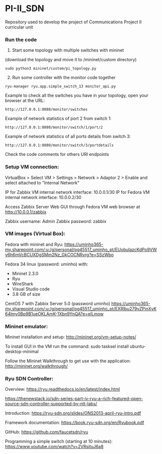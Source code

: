 # PI-II_SDN
Repository used to develop the project of Communications Project II curricular unit

### Run the code

1. Start some topology with multiple switches with mininet

(download the topology and move it to /mininet/custom directory)

```sudo python3 mininet/custom/pi_topology.py``` 

2. Run some controller with the monitor code together

```ryu-manager ryu.app.simple_switch_13 monitor_api.py```

Example to check all the switches you have in your topology, open your browser at the URL: 

```http://127.0.0.1:8080/monitor/switches```

Example of network statistics of port 2 from switch 1:

```http://127.0.0.1:8080/monitor/switch/1/port/2```


Example of network statistics of all ports details from switch 3:

```http://127.0.0.1:8080/monitor/switch/3/portdetails```


Check the code comments for others URI endpoints

### Setup VM connection:

VirtualBox > Select VM > Settings > Network > Adaptor 2 > Enable and select attached to "Internal Network"

IP for Zabbix VM internal network interface: 10.0.0.1/30
IP for Fedora VM internal network interface: 10.0.0.2/30

Access Zabbix Server Web GUI through Fedora VM web browser at http://10.0.0.1/zabbix

Zabbix username: Admin
Zabbix password: zabbix

### VM images (Virtual Box): 

Fedora with mininet and Ryu:
https://uminho365-my.sharepoint.com/:u:/g/personal/pg45517_uminho_pt/EUobulazcKdPo9VWy6h6mVcBCUXDgSMm2Nz_GkCOCNRvrg?e=SSzWbo

Fedora 34 linux (password: uminho) with:
 * Mininet 2.3.0
 * Ryu
 * WireShark
 * Visual Studio code
 * 3.8 GB of size

CentOS 7 with Zabbix Server 5.0 (password uminho)
https://uminho365-my.sharepoint.com/:u:/g/personal/pg45517_uminho_pt/EXRlbu279vZPinXyK64Imy0Bp9B1ueOKLAmK-1Xbn9YnQA?e=elLmow

### Mininet emulator:

Mininet installation and setup: http://mininet.org/vm-setup-notes/

To install GUI in the VM run the command:
sudo tasksel install ubuntu-desktop-minimal

Follow the Mininet Walkthrough to get use with the application:
http://mininet.org/walkthrough/

### Ryu SDN Controller:

Overview: https://ryu.readthedocs.io/en/latest/index.html

https://thenewstack.io/sdn-series-part-iv-ryu-a-rich-featured-open-source-sdn-controller-supported-by-ntt-labs/

Introduction: https://ryu-sdn.org/slides/ONS2013-april-ryu-intro.pdf

Framework documentation: https://book.ryu-sdn.org/en/Ryubook.pdf

GitHub: https://github.com/faucetsdn/ryu

Programming a simple switch (starting at 10 minutes): https://www.youtube.com/watch?v=2VRsituJ6a8
